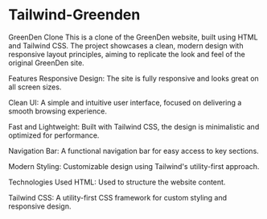 # Tailwind-Greenden
GreenDen Clone
This is a clone of the GreenDen website, built using HTML and Tailwind CSS. The project showcases a clean, modern design with responsive layout principles, aiming to replicate the look and feel of the original GreenDen site.

Features
Responsive Design: The site is fully responsive and looks great on all screen sizes.

Clean UI: A simple and intuitive user interface, focused on delivering a smooth browsing experience.

Fast and Lightweight: Built with Tailwind CSS, the design is minimalistic and optimized for performance.

Navigation Bar: A functional navigation bar for easy access to key sections.

Modern Styling: Customizable design using Tailwind's utility-first approach.

Technologies Used
HTML: Used to structure the website content.

Tailwind CSS: A utility-first CSS framework for custom styling and responsive design.
